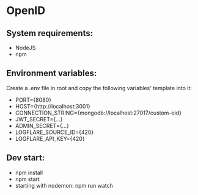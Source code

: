 # OpenID

## System requirements:
- NodeJS
- npm

## Environment variables:
Create a .env file in root and copy the following variables' template into it:
- PORT={8080}
- HOST={http://localhost:3001}
- CONNECTION_STRING={mongodb://localhost:27017/custom-oid}
- JWT_SECRET={...}
- ADMIN_SECRET={...}
- LOGFLARE_SOURCE_ID={420}
- LOGFLARE_API_KEY={420}

## Dev start:
- npm install
- npm start
- starting with nodemon: npm run watch